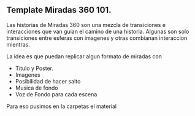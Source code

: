 ## Template Miradas 360 101.

Las historias de Miradas 360 son una mezcla de transiciones e interacciones que van guian el camino de una historia.
Algunas son solo transiciones entre esferas con imagenes y otras combianan interaccion mientras.

La idea es que puedan replicar algun formato de miradas con

- Titulo y Poster.
- Imagenes 
- Posibilidad de hacer salto
- Musica de fondo
- Voz de Fondo para cada escena

Para eso pusimos en la carpetas el material


